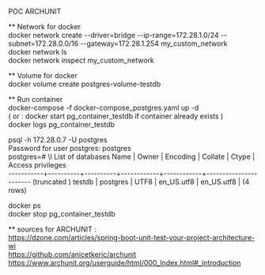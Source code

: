 POC ARCHUNIT


** Network for docker  
docker network create --driver=bridge --ip-range=172.28.1.0/24 --subnet=172.28.0.0/16 --gateway=172.28.1.254 my_custom_network  
docker network ls  
docker network inspect my_custom_network  

** Volume for docker  
docker volume create postgres-volume-testdb  

** Run container  
docker-compose -f docker-compose_postgres.yaml up -d  
( or : docker start pg_container_testdb if container already exists )  
docker logs pg_container_testdb  

psql -h 172.28.0.7 -U postgres  
Password for user postgres: postgres  
postgres=# \l
    List of databases
    Name    |  Owner   | Encoding |  Collate   |   Ctype    |   Access privileges   
    -----------+----------+----------+------------+------------+-----------------------
(truncated )
    testdb    | postgres | UTF8     | en_US.utf8 | en_US.utf8 |
    (4 rows)

docker ps  
docker stop pg_container_testdb     


** sources for ARCHUNIT :  
https://dzone.com/articles/spring-boot-unit-test-your-project-architecture-wi  
https://github.com/anicetkeric/archunit  
https://www.archunit.org/userguide/html/000_Index.html#_introduction  